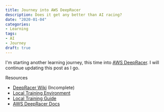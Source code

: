 ```yaml
---
title: Journey into AWS DeepRacer
description: Does it get any better than AI racing?
date: "2020-01-04"
categories:
- Learning
tags:
- AI
- Journey
draft: true
---
```


I'm starting another learning journey, this time into [AWS DeepRacer](https://aws.amazon.com/deepracer/). I will continue updating this post as I go.

Resources

- [DeepRacer Wiki](https://arcc-race.github.io/deepracer-wiki/) (Incomplete)
- [Local Training Environment](https://github.com/ARCC-RACE/deepracer-for-dummies)
- [Local Training Guide](https://github.com/richardfan1126/deepracer/wiki/How-to-start-the-training)
- [AWS DeepRacer Docs](https://docs.aws.amazon.com/deepracer/latest/developerguide/what-is-deepracer.html)
